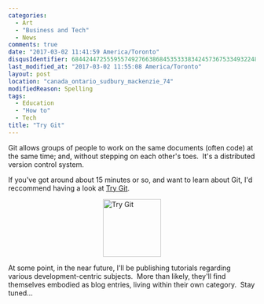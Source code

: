 ```yaml
---
categories:
  - Art
  - "Business and Tech"
  - News
comments: true
date: "2017-03-02 11:41:59 America/Toronto"
disqusIdentifier: 6844244725559557492766386845353338342457367533493224884387972435377595454954976525324877265426432383
last_modified_at: "2017-03-02 11:55:08 America/Toronto"
layout: post
location: "canada_ontario_sudbury_mackenzie_74"
modifiedReason: Spelling
tags:
  - Education
  - "How to"
  - Tech
title: "Try Git"
---
```


<p>
  Git allows groups of people to work on the same documents (often code) at the same time; and, without stepping on each other's toes.&nbsp; It's a distributed
  version control system.
</p>
<p>
  If you've got around about 15 minutes or so, and want to learn about Git, I'd reccommend having a look at
  <a href="https://try.github.io" rel="external nofollow" target="_blank" title="Git Tutorial">Try Git</a>.
</p>
<!-- excerptBreak -->
<p>
  <a href="https://try.github.io" rel="external nofollow" target="_blank" title="Git Tutorial - Try Git">
    <img
      alt="Try Git" height="117" src="{{ site.uri.assets }}/blog/2017/03/02/try-git/try-git_118x117.png"
      style="border: 0px; display: block; margin-left: auto; margin-right: auto;" width="118" />
  </a>
</p>
<p>
  At some point, in the near future, I'll be publishing tutorials regarding various development-centric subjects.&nbsp; More than likely, they'll find
  themselves embodied as blog entries, living within their own category.&nbsp; Stay tuned&hellip;
</p>
